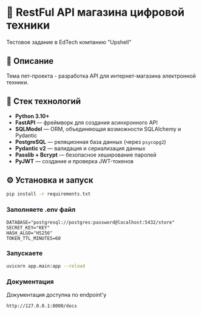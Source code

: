 # 🛒 RestFul API магазина цифровой техники  
Тестовое задание в EdTech компанию "Upshell"

## 📌 Описание
Тема пет-проекта - разработка API для интернет-магазина электронной техники.

## 🚀 Стек технологий

- **Python 3.10+**
- **FastAPI** — фреймворк для создания асинхронного API
- **SQLModel** — ORM, объединяющая возможности SQLAlchemy и Pydantic
- **PostgreSQL** — реляционная база данных (через `psycopg2`)
- **Pydantic v2** — валидация и сериализация данных
- **Passlib + Bcrypt** — безопасное хеширование паролей
- **PyJWT** — создание и проверка JWT-токенов

## ⚙️ Установка и запуск

```bash
pip install -r requirements.txt
```

### Заполняете .env файл 

```
DATABASE="postgresql://postgres:password@localhost:5432/store"
SECRET_KEY="KEY"
HASH_ALGO="HS256"
TOKEN_TTL_MINUTES=60
```

### Запускаете

```bash
uvicorn app.main:app --reload
```

### Документация

Документация доступна по endpoint'у

```
http://127.0.0.1:8000/docs
```
